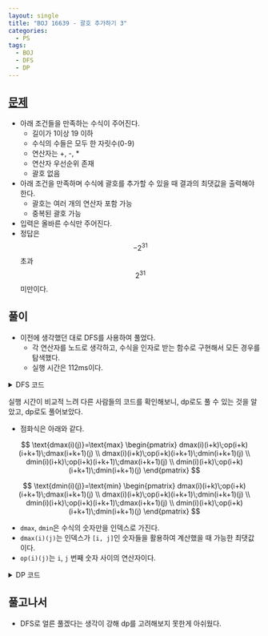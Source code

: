 ```yaml
---
layout: single
title: "BOJ 16639 - 괄호 추가하기 3"
categories:
  - PS
tags:
  - BOJ
  - DFS
  - DP
---
```


## <a href="https://www.acmicpc.net/problem/16639" target="_blank">문제</a>

- 아래 조건들을 만족하는 수식이 주어진다.
  - 길이가 1이상 19 이하
  - 수식의 수들은 모두 한 자릿수(0-9)
  - 연산자는 +, -, *
  - 연산자 우선순위 존재
  - 괄호 없음
- 아래 조건을 만족하며 수식에 괄호를 추가할 수 있을 때 결과의 최댓값을 출력해야 한다.
  - 괄호는 여러 개의 연산자 포함 가능
  - 중복된 괄호 가능
- 입력은 올바른 수식만 주어진다.
- 정답은 $$-2^{31}$$ 초과 $$2^{31}$$ 미만이다.

## 풀이

- 이전에 생각했던 대로 DFS를 사용하여 풀었다.
  - 각 연산자를 노드로 생각하고, 수식을 인자로 받는 함수로 구현해서 모든 경우를 탐색했다.
  - 실행 시간은 112ms이다.

<details markdown="1">
<summary>DFS 코드</summary>

```cpp
#include <iostream>
#include <stack>
#include <string>
#include <vector>
#define v vector

using namespace std;
using vi = vector<int>;

//DFS
int pow(int x, int p) {
    int r = 1;
    while (p) {
        if (p & 0x01) r *= x;
        x *= x;
        p >>= 1;
    }
    return r;
}

bool isdigit(char c) {
    if (c >= '0' && c <= '9')
        return true;
    else
        return false;
}

int solve(vector<long long> ts) {
    int res = -1 * pow(2, 31), tr;
    if (ts.size() == 1) return ts[0];
    for (int i = 1; i < ts.size(); i += 2) {
        int n1 = ts[i - 1], n2 = ts[i + 1];
        vector<long long> tts(0);
        tts.insert(tts.end(), ts.begin(), ts.begin() + i - 1);
        if (ts[i] == -1) {
            tts.push_back(n1 + n2);
        } else if (ts[i] == 0)
            tts.push_back(n1 - n2);
        else
            tts.push_back(n1 * n2);
        tts.insert(tts.end(), ts.begin() + i + 2, ts.end());
        tr = solve(tts);
        if (res < tr) res = tr;
    }
    return res;
}

int main() {
    ios::sync_with_stdio(false);
    cin.tie(0), cout.tie(0);
    int n;
    vector<long long> ts;
    string s;
    cin >> n;
    cin >> s;
    for (int i = 0; i < s.length(); i++) {
        if (isdigit(s[i])) {
            ts.push_back(s[i] - '0');
        } else if (s[i] == '+')
            ts.push_back(-1);
        else if (s[i] == '-')
            ts.push_back(0);
        else
            ts.push_back(1);
    }
    cout << solve(ts);
    return 0;
}
```

</details>

실행 시간이 비교적 느려 다른 사람들의 코드를 확인해보니, dp로도 풀 수 있는 것을 알았고, dp로도 풀어보았다.

- 점화식은 아래와 같다.

$$
\text{dmax(i)(j)}=\text{max}
\begin{pmatrix}
dmax(i)(i+k)\;op(i+k)(i+k+1)\;dmax(i+k+1)(j) \\
dmax(i)(i+k)\;op(i+k)(i+k+1)\;dmin(i+k+1)(j) \\
dmin(i)(i+k)\;op(i+k)(i+k+1)\;dmax(i+k+1)(j) \\
dmin(i)(i+k)\;op(i+k)(i+k+1)\;dmin(i+k+1)(j)
\end{pmatrix}
$$

$$
\text{dmin(i)(j)}=\text{min}
\begin{pmatrix}
dmax(i)(i+k)\;op(i+k)(i+k+1)\;dmax(i+k+1)(j) \\
dmax(i)(i+k)\;op(i+k)(i+k+1)\;dmin(i+k+1)(j) \\
dmin(i)(i+k)\;op(i+k)(i+k+1)\;dmax(i+k+1)(j) \\
dmin(i)(i+k)\;op(i+k)(i+k+1)\;dmin(i+k+1)(j)
\end{pmatrix}
$$

- `dmax`, `dmin`은 수식의 숫자만을 인덱스로 가진다.
- `dmax(i)(j)`는 인덱스가 `[i, j]`인 숫자들을 활용하여 계산했을 때 가능한 최댓값이다.
- `op(i)(j)`는 `i`, `j` 번째 숫자 사이의 연산자이다.

<details markdown="1">
<summary>DP 코드</summary>

```cpp
#include <algorithm>
#include <iostream>
#include <string>
#include <vector>
#define v vector

using namespace std;
using vi = vector<int>;

// dp
long long calc(long long n1, long long n2, char op) {
    if (op == '+')
        return n1 + n2;
    else if (op == '-')
        return n1 - n2;
    else
        return n1 * n2;
}

int main() {
    int n, nn;
    string str;
    cin >> n;
    cin >> str;
    nn = n / 2 + 1;
    v<v<long long>> dmax(nn, v<long long>(nn, -3486784410)), dmin(nn, v<long long>(nn, 3486784410));
    for (int i = 0; i < nn; i++) {
        dmax[i][i] = str[i * 2] - '0';
        dmin[i][i] = str[i * 2] - '0';
    }
    for (int d = 1; d < nn; d++) {
        for (int s = 0; s < nn - d; s++) {
            for (int pv = 0; pv < d; pv++) {
                char op = str[(s + pv) * 2 + 1];
                v<long long> tv;
                tv.push_back(calc(dmax[s][s + pv], dmax[s + pv + 1][s + d], op));
                tv.push_back(calc(dmax[s][s + pv], dmin[s + pv + 1][s + d], op));
                tv.push_back(calc(dmin[s][s + pv], dmax[s + pv + 1][s + d], op));
                tv.push_back(calc(dmin[s][s + pv], dmin[s + pv + 1][s + d], op));
                sort(tv.begin(), tv.end());
                if (dmax[s][s + d] < tv[3]) dmax[s][s + d] = tv[3];
                if (dmin[s][s + d] > tv[0]) dmin[s][s + d] = tv[0];
            }
        }
    }
    cout << dmax[0][nn - 1];
    return 0;
}
```

</details>

## 풀고나서
- DFS로 얼른 풀겠다는 생각이 강해 dp를 고려해보지 못한게 아쉬웠다.